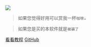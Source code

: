 <center>





</center>



<img src="https://s1.imagehub.cc/images/2025/01/13/47f2e793dc71cd0719575340939d814b.png">

> 如果您觉得好用可以赏我一杯`咖啡☕`

> 如果您是买的本软件就是`被骗了`

[看看教程](/zh-cn/main.md)
[GitHub](https://github.com/windhide/SkyMusicPlay-for-Windows)